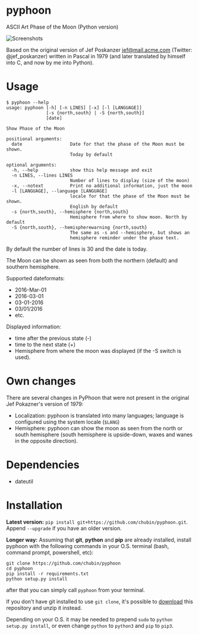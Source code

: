 # pyphoon
ASCII Art Phase of the Moon (Python version)

![Screenshots](http://igor.chub.in/pyphoon/screenshot.png)

Based on the original version of Jef Poskanzer <jef@mail.acme.com> (Twitter: @jef_poskanzer) 
written in Pascal in 1979 (and later translated by himself into C, and now by me into Python).

# Usage

~~~~
$ pyphoon --help
usage: pyphoon [-h] [-n LINES] [-x] [-l [LANGUAGE]]
               [-s {north,south} | -S {north,south}]
               [date]

Show Phase of the Moon

positional arguments:
  date                  Date for that the phase of the Moon must be shown.
                        Today by default

optional arguments:
  -h, --help            show this help message and exit
  -n LINES, --lines LINES
                        Number of lines to display (size of the moon)
  -x, --notext          Print no additional information, just the moon
  -l [LANGUAGE], --language [LANGUAGE]
                        locale for that the phase of the Moon must be shown.
                        English by default
  -s {north,south}, --hemisphere {north,south}
                        Hemisphere from where to show moon. North by default
  -S {north,south}, --hemispherewarning {north,south}
                        The same as -s and --hemisphere, but shows an
                        hemisphere reminder under the phase text.
~~~~

By default the number of lines is 30 and the date is today.

The Moon can be shown as seen from both the northern (default) and southern hemisphere.

Supported dateformats:

* 2016-Mar-01
* 2016-03-01
* 03-01-2016
* 03/01/2016
* etc.

Displayed information:

* time after the previous state (-)
* time to the next state (+)
* Hemisphere from where the moon was displayed (if the -S switch is used).

# Own changes

There are several changes in PyPhoon that were not present in the original Jef Pokazner's version of 1979:

* Localization: pyphoon is translated into many languages; language is configured using the system locale (`$LANG`)
* Hemisphere: pyphoon can show the moon as seen from the north or south hemisphere (south hemisphere is upside-down, waxes and wanes in the opposite direction).

# Dependencies

* dateutil

# Installation

**Latest version:**
`pip install git+https://github.com/chubin/pyphoon.git`. Append `--upgrade` if you have an older version.

**Longer way:**
Assuming that **git**, **python** and **pip** are already installed,
install pyphoon with the following commands in your O.S. terminal (bash, command prompt, powershell, etc):

```
git clone https://github.com/chubin/pyphoon
cd pyphoon
pip install -r requirements.txt
python setup.py install
```



after that you can simply call `pyphoon` from your terminal.

If you don't have git installed to use `git clone`, it's possible to [download](https://github.com/chubin/pyphoon/archive/master.zip) this repository and unzip it instead.

Depending on your O.S. it may be needed to prepend `sudo` to `python setup.py install`, 
or even change `python` to `python3` and `pip` to `pip3`. 
